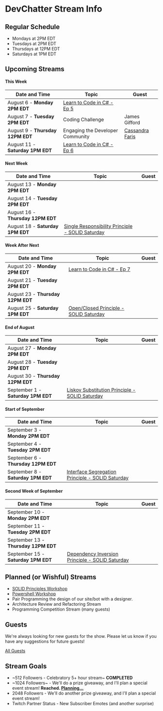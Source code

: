 # DevChatter Stream Info

## Regular Schedule

 - Mondays at 2PM EDT
 - Tuesdays at 2PM EDT
 - Thursdays at 12PM EDT
 - Saturdays at 1PM EDT
 

## Upcoming Streams

#### This Week

| Date and Time                   | Topic         | Guest         |
| ------------------------------- | ------------- | ------------- |
| August 6 - **Monday 2PM EDT** | [Learn to Code in C# - Ep 5](https://www.twitch.tv/events/9I5Zdxl4Q_eTUV_QjHxxQg) |  |
| August 7 - **Tuesday 2PM EDT** | Coding Challenge | James Gifford |
| August 9 - **Thursday 12PM EDT** | Engaging the Developer Community | [Cassandra Faris](https://twitter.com/cassandrafaris) |
| August 11 - **Saturday 1PM EDT** | [Learn to Code in C# - Ep 6](https://www.twitch.tv/events/9I5Zdxl4Q_eTUV_QjHxxQg) |  |

#### Next Week

| Date and Time                   | Topic         | Guest         |
| ------------------------------- | ------------- | ------------- |
| August 13 - **Monday 2PM EDT** |  |  |
| August 14 - **Tuesday 2PM EDT** |  |  |
| August 16 - **Thursday 12PM EDT** |  |  |
| August 18 - **Saturday 1PM EDT** | [Single Responsibility Principle - SOLID Saturday](https://www.twitch.tv/events/A5JGW71FT3q2m0mdk7llXQ) |  |

#### Week After Next

| Date and Time                   | Topic         | Guest         |
| ------------------------------- | ------------- | ------------- |
| August 20 - **Monday 2PM EDT** | [Learn to Code in C# - Ep 7](https://www.twitch.tv/events/9I5Zdxl4Q_eTUV_QjHxxQg) |  |
| August 21 - **Tuesday 2PM EDT** |  |  |
| August 23 - **Thursday 12PM EDT** |  |  |
| August 25 - **Saturday 1PM EDT** | [Open/Closed Principle - SOLID Saturday](https://www.twitch.tv/events/A5JGW71FT3q2m0mdk7llXQ) |  |

#### End of August

| Date and Time                   | Topic         | Guest         |
| ------------------------------- | ------------- | ------------- |
| August 27 - **Monday 2PM EDT** |  |  |
| August 28 - **Tuesday 2PM EDT** |  |  |
| August 30 - **Thursday 12PM EDT** |  |  |
| September 1 - **Saturday 1PM EDT** | [Liskov Substitution Principle - SOLID Saturday](https://www.twitch.tv/events/A5JGW71FT3q2m0mdk7llXQ) |  |

#### Start of September

| Date and Time                   | Topic         | Guest         |
| ------------------------------- | ------------- | ------------- |
| September 3 - **Monday 2PM EDT** |  |  |
| September 4 - **Tuesday 2PM EDT** |  |  |
| September 6 - **Thursday 12PM EDT** |  |  |
| September 8 - **Saturday 1PM EDT** | [Interface Segregation Principle - SOLID Saturday](https://www.twitch.tv/events/A5JGW71FT3q2m0mdk7llXQ) |  |

#### Second Week of September

| Date and Time                   | Topic         | Guest         |
| ------------------------------- | ------------- | ------------- |
| September 10 - **Monday 2PM EDT** |  |  |
| September 11 - **Tuesday 2PM EDT** |  |  |
| September 13 - **Thursday 12PM EDT** |  |  |
| September 15 - **Saturday 1PM EDT** | [Dependency Inversion Principle - SOLID Saturday](https://www.twitch.tv/events/A5JGW71FT3q2m0mdk7llXQ) |  |
 
## Planned (or Wishful) Streams

 - [SOLID Principles Workshop](https://github.com/DevChatter/StreamInfo/issues/12)
 - [Powershell Workshop](https://github.com/DevChatter/StreamInfo/issues/11)
 - Pair Programming the design of our site/bot with a designer.
 - Architecture Review and Refactoring Stream
 - Programming Competition Stream (many guests)

## Guests

We're always looking for new guests for the show. Please let us know if you have any suggestions for future guests!
 
[All Guests](Guests.md)

## Stream Goals

 - ~512 Followers - Celebratory 5+ hour stream~ **COMPLETED**
 - ~1024 Followers~ - We'll do a prize giveaway, and I'll plan a special event stream! **Reached. [Planning...](https://github.com/DevChatter/StreamInfo/issues/5)**
 - 2048 Followers - We'll do another prize giveaway, and I'll plan a special event stream!
 - Twitch Partner Status - New Subscriber Emotes (and another surprise)
